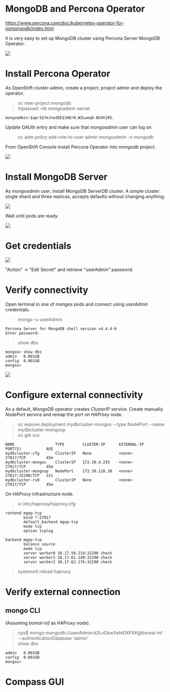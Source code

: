 # MongoDB and Percona Operator

https://www.percona.com/doc/kubernetes-operator-for-psmongodb/index.html

It is very easy to set up MongoDB cluster using Percona Server MongoDB Operator.

![](https://github.com/stanislawbartkowski/CP4D/blob/main/img/Zrzut%20ekranu%20z%202021-04-29%2011-59-46.png)

# Install Percona Operator

As OpenShift cluster-admin, create a project, project admin and deploy the operator.

> oc new-project mongodb<br>
> htpasswd -nb mongoadmin secret
```
mongoadmin:$apr1$7eJnodEE$1HErN.W2Lweq6.BU4VjR5.
```
Update OAUth entry and make sure that *mongoadmin* user can log on.<br>

> oc adm policy add-role-to-user admin mongoadmin  -n mongodb<br>

From OpenShift Console install Percona Operator into *mongodb* project.

![](https://github.com/stanislawbartkowski/CP4D/blob/main/img/Zrzut%20ekranu%20z%202021-04-29%2012-49-06.png)

# Install MongoDB Server

As *mongoadmin* user, install MongoDB ServerDB cluster. A simple cluster: single shard and three replicas, accepts defaults without changing anything.

![](https://github.com/stanislawbartkowski/CP4D/blob/main/img/Zrzut%20ekranu%20z%202021-04-29%2013-19-40.png)

Wait until pods are ready.<br>

![](https://github.com/stanislawbartkowski/CP4D/blob/main/img/Zrzut%20ekranu%20z%202021-04-29%2013-27-40.png)

# Get credentials

![](https://github.com/stanislawbartkowski/CP4D/blob/main/img/Zrzut%20ekranu%20z%202021-04-29%2013-31-38.png)

"Action" -> "Edit Secret" and retrieve "userAdmin" password.

# Verify connectivity

Open terminal in one of *mongos* pods and connect using *userAdmin* credentials.

> mongo -u userAdmin<br>
```
Percona Server for MongoDB shell version v4.4.4-6
Enter password:
```
> show dbs<br>
```
mongos> show dbs
admin   0.001GB
config  0.001GB
mongos> 
```
![](https://github.com/stanislawbartkowski/CP4D/blob/main/img/Zrzut%20ekranu%20z%202021-04-29%2014-03-31.png)

# Configure external connectivity

As a default, MongoDB operator creates *ClusterIP* service. Create manually *NodePort* service and remap the port on *HAProxy* node.

> oc expose deployment mydbcluster-mongos --type NodePort --name mydbcluster-mongosp<br>
> oc get svc
```
NAME                  TYPE        CLUSTER-IP      EXTERNAL-IP   PORT(S)           AGE
mydbcluster-cfg       ClusterIP   None            <none>        27017/TCP         45m
mydbcluster-mongos    ClusterIP   172.30.4.255    <none>        27017/TCP         45m
mydbcluster-mongosp   NodePort    172.30.110.20   <none>        27017:32290/TCP   22s
mydbcluster-rs0       ClusterIP   None            <none>        27017/TCP         45m
```

On *HAProxy* infrastructure node.

>  vi /etc/haproxy/haproxy.cfg 
```
rontend mgop-tcp
        bind *:27017
        default_backend mgop-tcp
        mode tcp
        option tcplog

backend mgop-tcp
        balance source
        mode tcp
        server worker0 10.17.50.214:32290 check
        server worker1 10.17.61.140:32290 check
        server worker2 10.17.62.176:32290 check

```
> systemctl reload haproxy<br>

# Verify external connection

## mongo CLI
(Assuming *boreal-inf* as HAProxy node).
> cps$  mongo mongodb://userAdmin:b3LvOkwVefeDXPXK@boreal-inf --authenticationDatabase 'admin'<br>
> show dbs
```
admin   0.001GB
config  0.001GB
mongos> 

```
# Compass GUI


